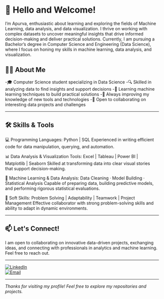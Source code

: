 # 👋 Hello and Welcome!

I’m Apurva, enthusiastic about learning and exploring the fields of Machine Learning, data analysis, and data visualization.
I thrive on working with complex datasets to uncover meaningful insights that drive informed decision-making and deliver practical solutions.
Currently, I am pursuing a Bachelor’s degree in Computer Science and Engineering (Data Science), where I focus on honing my skills in machine learning, data analysis, and visualization.


## 🧑‍💻 About Me

-🎓 Computer Science student specializing in Data Science
-🔍 Skilled in analyzing data to find insights and support decisions
-🤖 Learning machine learning techniques to build practical solutions
-🌱 Always improving my knowledge of new tools and technologies
-🤝 Open to collaborating on interesting data projects and challenges


---

## 🛠 Skills & Tools

💻 Programming Languages:
Python | SQL
Experienced in writing efficient code for data manipulation, querying, and automation.

📊 Data Analysis & Visualization Tools:
Excel | Tableau | Power BI | Matplotlib | Seaborn
Skilled at transforming data into clear visual stories that support decision-making.

🤖 Machine Learning & Data Analysis:
Data Cleaning · Model Building · Statistical Analysis
Capable of preparing data, building predictive models, and performing rigorous statistical evaluations.

🌟 Soft Skills:
Problem Solving | Adaptability | Teamwork | Project Management
Effective collaborator with strong problem-solving skills and ability to adapt in dynamic environments.

---

## 📫 Let's Connect!

I am open to collaborating on innovative data-driven projects, exchanging ideas, and connecting with professionals in analytics and machine learning.
Feel free to reach out.

---
[![LinkedIn](https://img.shields.io/badge/LinkedIn-blue?logo=linkedin&style=flat-square)](https://www.linkedin.com/in/apurvabire19)  
[![Email](https://img.shields.io/badge/Email-white?logo=gmail&style=flat-square&logoColor=black&color=white&labelColor=white)](mailto:bireapurva@gmail.com)

---

*Thanks for visiting my profile! 
Feel free to explore my repositories and projects.*
